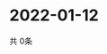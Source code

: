 # 2022-01-12
  共 0条

  <!-- BEGIN -->
  <!-- 最后更新时间Wed Jan 12 2022 06:07:45 GMT+0000 (Coordinated Universal Time) -->
  
  <!-- END -->
  
  